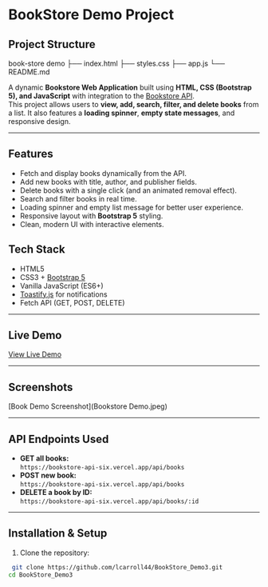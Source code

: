 # BookStore Demo Project

## Project Structure

book-store demo
├── index.html
├── styles.css
├── app.js
└── README.md

A dynamic **Bookstore Web Application** built using **HTML, CSS (Bootstrap 5), and JavaScript** with integration to the [Bookstore API](https://bookstore-api-six.vercel.app/api/books).  
This project allows users to **view, add, search, filter, and delete books** from a list. It also features a **loading spinner**, **empty state messages**, and responsive design.

---

## Features

- Fetch and display books dynamically from the API.
- Add new books with title, author, and publisher fields.
- Delete books with a single click (and an animated removal effect).
- Search and filter books in real time.
- Loading spinner and empty list message for better user experience.
- Responsive layout with **Bootstrap 5** styling.
- Clean, modern UI with interactive elements.

## Tech Stack

- HTML5
- CSS3 + [Bootstrap 5](https://getbootstrap.com/)
- Vanilla JavaScript (ES6+)
- [Toastify.js](https://apvarun.github.io/toastify-js/) for notifications
- Fetch API (GET, POST, DELETE)

---

## Live Demo

[View Live Demo](https://github.com/lcarroll44/BookStore-Demo3#)

---

## Screenshots

[Book Demo Screenshot](Bookstore Demo.jpeg)

---

## API Endpoints Used

- **GET all books:**  
`https://bookstore-api-six.vercel.app/api/books`
- **POST new book:**  
`https://bookstore-api-six.vercel.app/api/books`
- **DELETE a book by ID:**  
`https://bookstore-api-six.vercel.app/api/books/:id`

---

## Installation & Setup

1. Clone the repository:

 ```bash
  git clone https://github.com/lcarroll44/BookStore_Demo3.git
 cd BookStore_Demo3
 ```
